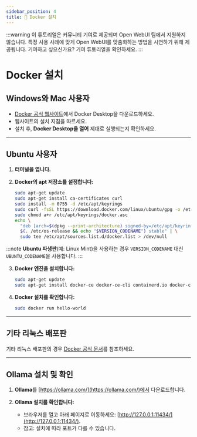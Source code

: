 ```yaml
---
sidebar_position: 4
title: 🐳 Docker 설치
---
```


:::warning
이 튜토리얼은 커뮤니티 기여로 제공되며 Open WebUI 팀에서 지원하지 않습니다. 특정 사용 사례에 맞게 Open WebUI를 맞춤화하는 방법을 시연하기 위해 제공됩니다. 기여하고 싶으신가요? 기여 튜토리얼을 확인하세요.
:::

# Docker 설치

## Windows와 Mac 사용자

- [Docker 공식 웹사이트](https://www.docker.com/products/docker-desktop)에서 Docker Desktop을 다운로드하세요.  
- 웹사이트의 설치 지침을 따르세요.  
- 설치 후, **Docker Desktop을 열어** 제대로 실행되는지 확인하세요.

---

## Ubuntu 사용자

1. **터미널을 엽니다.**

2. **Docker의 apt 저장소를 설정합니다:**

   ```bash
   sudo apt-get update
   sudo apt-get install ca-certificates curl
   sudo install -m 0755 -d /etc/apt/keyrings
   sudo curl -fsSL https://download.docker.com/linux/ubuntu/gpg -o /etc/apt/keyrings/docker.asc
   sudo chmod a+r /etc/apt/keyrings/docker.asc
   echo \
     "deb [arch=$(dpkg --print-architecture) signed-by=/etc/apt/keyrings/docker.asc] https://download.docker.com/linux/ubuntu \
     $(. /etc/os-release && echo "$VERSION_CODENAME") stable" | \
     sudo tee /etc/apt/sources.list.d/docker.list > /dev/null
   ```

:::note
**Ubuntu 파생판**(예: Linux Mint)을 사용하는 경우 `VERSION_CODENAME` 대신 `UBUNTU_CODENAME`을 사용합니다.
:::

3. **Docker 엔진을 설치합니다:**

   ```bash
   sudo apt-get update
   sudo apt-get install docker-ce docker-ce-cli containerd.io docker-compose-plugin
   ```

4. **Docker 설치를 확인합니다:**

   ```bash
   sudo docker run hello-world
   ```

---

## 기타 리눅스 배포판

기타 리눅스 배포판의 경우 [Docker 공식 문서](https://docs.docker.com/engine/install/)를 참조하세요.

---

## Ollama 설치 및 확인

1. **Ollama**를 [https://ollama.com/](https://ollama.com/)에서 다운로드합니다.

2. **Ollama 설치를 확인합니다:**
   - 브라우저를 열고 아래 페이지로 이동하세요:
     [http://127.0.0.1:11434/](http://127.0.0.1:11434/).
   - 참고: 설치에 따라 포트가 다를 수 있습니다.
